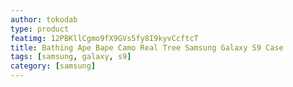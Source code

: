 ```yaml
---
author: tokodab
type: product
featimg: 12PBKllCgmo9fX9GVs5fy8I9kyvCcftcT
title: Bathing Ape Bape Camo Real Tree Samsung Galaxy S9 Case
tags: [samsung, galaxy, s9]
category: [samsung]
---
```


